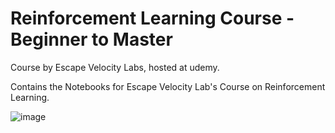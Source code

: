 # Reinforcement Learning Course - Beginner to Master

Course by Escape Velocity Labs, hosted at udemy.

Contains the Notebooks for Escape Velocity Lab's Course on Reinforcement Learning.

![image](https://github.com/user-attachments/assets/9cefdb49-0a7f-4f11-9f12-93e3ff14d685)


